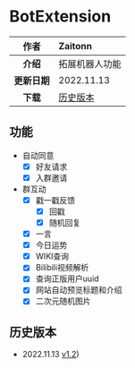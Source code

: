 
# BotExtension

|     作者     | Zaitonn               |
| :----------: | :-------------------- |
|   **介绍**   | 拓展机器人功能        |
| **更新日期** | 2022.11.13            |
|   **下载**   | [历史版本](#历史版本) |

## 功能

- 自动同意
  - [x] 好友请求
  - [x] 入群邀请
- 群互动
  - [x] 戳一戳反馈
    - [x] 回戳
    - [x] 随机回复
  - [x] 一言
  - [x] 今日运势
  - [x] WIKI查询
  - [x] Bilibili视频解析
  - [x] 查询正版用户uuid
  - [x] 网站自动预览标题和介绍
  - [x] 二次元随机图片

## 历史版本

- 2022.11.13 [v1.2](https://download.serein.cc/https://raw.githubusercontent.com/Zaitonn/Serein-Docs/publish/JS/BotExtension/v1.1/BotExtension.js))
